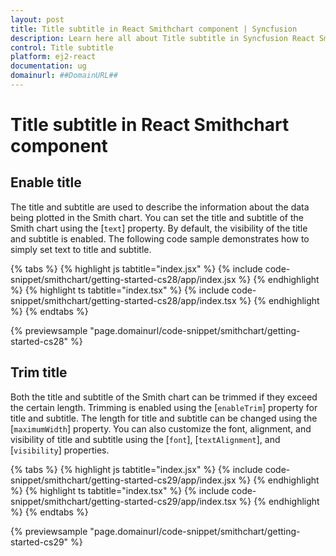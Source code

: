 ```yaml
---
layout: post
title: Title subtitle in React Smithchart component | Syncfusion
description: Learn here all about Title subtitle in Syncfusion React Smithchart component of Syncfusion Essential JS 2 and more.
control: Title subtitle 
platform: ej2-react
documentation: ug
domainurl: ##DomainURL##
---
```


# Title subtitle in React Smithchart component

## Enable title

The title and subtitle are used to describe the information about the data being plotted in the Smith chart. You can set the title and subtitle of the Smith chart using the [`text`] property. By default, the visibility of the title and subtitle is enabled. The following code sample demonstrates how to simply set text to title and subtitle.

{% tabs %}
{% highlight js tabtitle="index.jsx" %}
{% include code-snippet/smithchart/getting-started-cs28/app/index.jsx %}
{% endhighlight %}
{% highlight ts tabtitle="index.tsx" %}
{% include code-snippet/smithchart/getting-started-cs28/app/index.tsx %}
{% endhighlight %}
{% endtabs %}

 {% previewsample "page.domainurl/code-snippet/smithchart/getting-started-cs28" %}

## Trim title

Both the title and subtitle of the Smith chart can be trimmed if they exceed the certain length. Trimming is enabled using the [`enableTrim`] property for title and subtitle. The length for title and subtitle can be changed using the [`maximumWidth`] property. You can also customize the font, alignment, and visibility of title and subtitle using the [`font`], [`textAlignment`], and [`visibility`] properties.

{% tabs %}
{% highlight js tabtitle="index.jsx" %}
{% include code-snippet/smithchart/getting-started-cs29/app/index.jsx %}
{% endhighlight %}
{% highlight ts tabtitle="index.tsx" %}
{% include code-snippet/smithchart/getting-started-cs29/app/index.tsx %}
{% endhighlight %}
{% endtabs %}

 {% previewsample "page.domainurl/code-snippet/smithchart/getting-started-cs29" %}